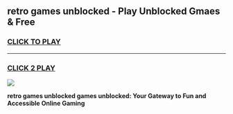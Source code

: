 
## retro games unblocked - Play Unblocked Gmaes & Free
<h3>
<a href="https://news.freeplayer.one?title=retro_games_unblocked&ref=23F">CLICK TO PLAY</a></h3>
<hr>

<h3>
<a href="https://news.freeplayer.one?title=retro_games_unblocked&ref=23F">CLICK 2 PLAY</a>
  
</h3>

<a href="https://news.freeplayer.one?title=retro_games_unblocked&ref=23F/"><img src="https://clearcache.store/games.png"></a>


**retro games unblocked games unblocked: Your Gateway to Fun and Accessible Online Gaming**
